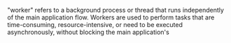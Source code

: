 "worker" refers to a background process or thread that runs independently of the main application flow. Workers are used to perform tasks that are time-consuming, resource-intensive, or need to be executed asynchronously, without blocking the main application's